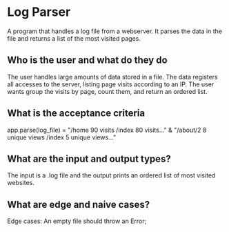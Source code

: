 # Log Parser

A program that handles a log file from a webserver.
It parses the data in the file and returns a list of the most visited pages.

## Who is the user and what do they do

The user handles large amounts of data stored in a file.
The data registers all accesses to the server, listing page visits according to an IP.
The user wants group the visits by page, count them, and return an ordered list.

## What is the acceptance criteria

app.parse(log_file) =
  "/home 90 visits /index 80 visits..." &
  "/about/2 8 unique views /index 5 unique views..."

## What are the input and output types?

The input is a .log file and the output prints an ordered list of most visited websites.

## What are edge and naive cases?

Edge cases:
An empty file should throw an Error;
